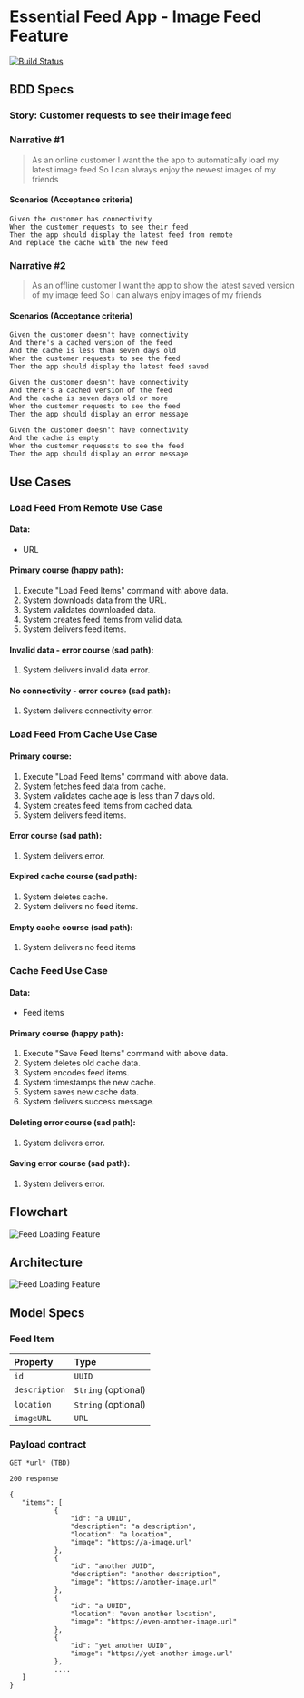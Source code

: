 
# Essential Feed App - Image Feed Feature

[![Build Status](https://www.travis-ci.com/Rahul-Thengadi/essential-feed-case-study.svg?branch=master)](https://www.travis-ci.com/Rahul-Thengadi/essential-feed-case-study)

## BDD Specs

### Story: Customer requests to see their image feed

### Narrative #1

> As an online customer
I want the the app to automatically load my latest image feed
So I can always enjoy the newest images of my friends

#### Scenarios (Acceptance criteria)

```
Given the customer has connectivity
When the customer requests to see their feed
Then the app should display the latest feed from remote
And replace the cache with the new feed
```
 ### Narrative #2
 
 > As an offline customer
 I want the app to show the latest saved version of my image feed
 So I can always enjoy images of my friends
 
 #### Scenarios (Acceptance criteria)
 
 ```
 Given the customer doesn't have connectivity
 And there's a cached version of the feed
 And the cache is less than seven days old
 When the customer requests to see the feed
 Then the app should display the latest feed saved
 
 Given the customer doesn't have connectivity
 And there's a cached version of the feed
 And the cache is seven days old or more
 When the customer requests to see the feed
 Then the app should display an error message
 
 Given the customer doesn't have connectivity
 And the cache is empty
 When the customer requessts to see the feed
 Then the app should display an error message
 ```
 
 ## Use Cases
 
 ### Load Feed From Remote Use Case
 
 #### Data:
 - URL
 
 #### Primary course (happy path):
 1. Execute "Load Feed Items" command with above data.
 2. System downloads data from the URL.
 3. System validates downloaded data.
 4. System creates feed items from valid data.
 5. System delivers feed items.
 
 #### Invalid data - error course (sad path):
 1. System delivers invalid data error.
 
 #### No connectivity - error course (sad path):
 1. System delivers connectivity error.
 
 ### Load Feed From Cache Use Case
  
 #### Primary course:
 1. Execute "Load Feed Items" command with above data.
 2. System fetches feed data from cache.
 3. System validates cache age is less than 7 days old.
 4. System creates feed items from cached data.
 5. System delivers feed items.
 
 #### Error course (sad path):
 1. System delivers error.
 
 #### Expired cache course (sad path):
 1. System deletes cache.
 2. System delivers no feed items.
 
 #### Empty cache course (sad path):
 1. System delivers no feed items
 
 
 ### Cache Feed Use Case
 
 #### Data:
 - Feed items
 
 #### Primary course (happy path):
 1. Execute "Save Feed Items" command with above data.
 2. System deletes old cache data.
 3. System encodes feed items.
 4. System timestamps the new cache.
 5. System saves new cache data.
 6. System delivers success message.
 
 #### Deleting error course (sad path):
 1. System delivers error.
 
 #### Saving error course (sad path):
 1. System delivers error.
 
 ## Flowchart
 
 ![Feed Loading Feature](feed_flowchart.png)
 
 ## Architecture
 
 ![Feed Loading Feature](feed_architecture.png)
 
 ## Model Specs
 
 ### Feed Item
 
 | Property | Type |
 |:--------|:-----------|
 | `id` | `UUID` |
 | `description` | `String` (optional) |
 | `location` | `String` (optional) |
 | `imageURL` | `URL` |
 
 ### Payload contract
 
 ```
 GET *url* (TBD)
 
 200 response
 
 {
    "items": [
            {
                "id": "a UUID",
                "description": "a description",
                "location": "a location",
                "image": "https://a-image.url"
            },
            {
                "id": "another UUID",
                "description": "another description",
                "image": "https://another-image.url"
            },
            {
                "id": "a UUID",
                "location": "even another location",
                "image": "https://even-another-image.url"
            },
            {
                "id": "yet another UUID",
                "image": "https://yet-another-image.url"
            },
            ....
    ]
 }
 ```
